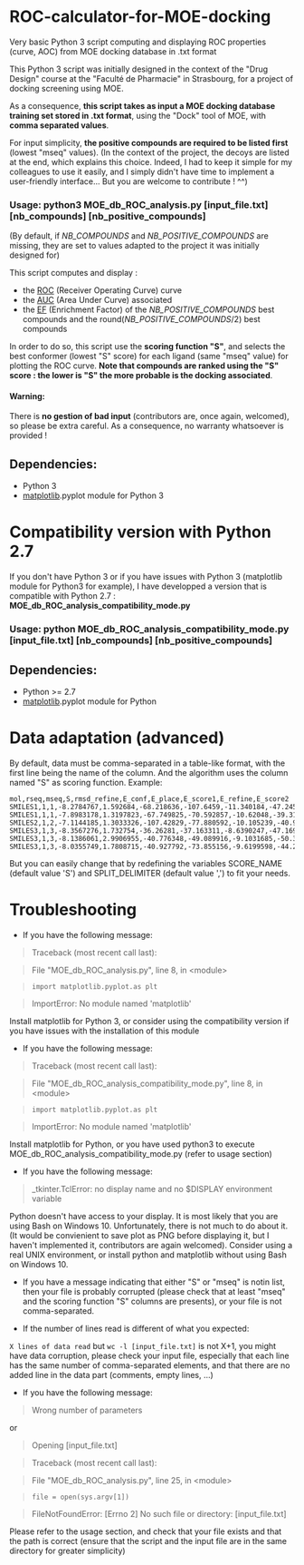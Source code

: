 # ROC-calculator-for-MOE-docking
Very basic Python 3 script computing and displaying ROC properties (curve, AOC) from MOE docking database in .txt format

This Python 3 script was initially designed in the context of the "Drug Design" course at the "Faculté de Pharmacie" in Strasbourg, for a project of docking screening using MOE.

As a consequence, **this script takes as input a MOE docking database training set stored in .txt format**, using the "Dock" tool of MOE, with **comma separated values**.

For input simplicity, **the positive compounds are required to be listed first** (lowest "mseq" values).
(In the context of the project, the decoys are listed at the end, which explains this choice. Indeed, I had to keep it simple for my colleagues to use it easily, and I simply didn't have time to implement a user-friendly interface... But you are welcome to contribute ! ^^)

### Usage: python3 MOE_db_ROC_analysis.py \[input_file.txt\] \[nb_compounds\] \[nb_positive_compounds\]
(By default, if *NB_COMPOUNDS* and *NB_POSITIVE_COMPOUNDS* are missing, they are set to values adapted to the project it was initially designed for)

This script computes and display : 
- the [ROC](https://en.wikipedia.org/wiki/Receiver_operating_characteristic) (Receiver Operating Curve) curve
- the [AUC](https://en.wikipedia.org/wiki/Receiver_operating_characteristic#Area_under_the_curve) (Area Under Curve) associated
- the [EF](https://dx.doi.org/10.1021%2Fjm0608356) (Enrichment Factor) of the *NB_POSITIVE_COMPOUNDS* best compounds and the round(*NB_POSITIVE_COMPOUNDS*/2) best compounds

In order to do so, this script use the **scoring function "S"**, and selects the best conformer (lowest "S" score) for each ligand (same "mseq" value) for plotting the ROC curve. **Note that compounds are ranked using the "S" score : the lower is "S" the more probable is the docking associated**.

#### Warning:
There is **no gestion of bad input** (contributors are, once again, welcomed), so please be extra careful. As a consequence, no warranty whatsoever is provided !

## Dependencies:
- Python 3
- [matplotlib](https://github.com/matplotlib/matplotlib).pyplot module for Python 3

# Compatibility version with Python 2.7
If you don't have Python 3 or if you have issues with Python 3 (matplotlib module for Python3 for example), I have developped a version that is compatible with Python 2.7 : **MOE_db_ROC_analysis_compatibility_mode.py**

### Usage: python MOE_db_ROC_analysis_compatibility_mode.py \[input_file.txt\] \[nb_compounds\] \[nb_positive_compounds\]

## Dependencies:
- Python >= 2.7
- [matplotlib](https://github.com/matplotlib/matplotlib).pyplot module for Python

# Data adaptation (advanced)

By default, data must be comma-separated in a table-like format, with the first line being the name of the column.
And the algorithm uses the column named "S" as scoring function.
Example:

    mol,rseq,mseq,S,rmsd_refine,E_conf,E_place,E_score1,E_refine,E_score2
    SMILES1,1,1,-8.2784767,1.592684,-68.218636,-107.6459,-11.340184,-47.245892,-8.2784767
    SMILES1,1,1,-7.8983178,1.3197823,-67.749825,-70.592857,-10.62048,-39.311447,-7.8983178
    SMILES2,1,2,-7.1144185,1.3033326,-107.42829,-77.880592,-10.105239,-40.950863,-7.1144185
    SMILES3,1,3,-8.3567276,1.732754,-36.26281,-37.163311,-8.6390247,-47.169029,-8.3567276
    SMILES3,1,3,-8.1386061,2.9906955,-40.776348,-49.089916,-9.1031685,-50.324127,-8.1386061
    SMILES3,1,3,-8.0355749,1.7808715,-40.927792,-73.855156,-9.6199598,-44.299046,-8.0355749
But you can easily change that by redefining the variables SCORE_NAME (default value 'S') and SPLIT_DELIMITER (default value ',') to fit your needs.

# Troubleshooting
- If you have the following message:

> Traceback (most recent call last):

>   File "MOE_db_ROC_analysis.py", line 8, in \<module\>

>     import matplotlib.pyplot.as plt

> ImportError: No module named 'matplotlib'

Install matplotlib for Python 3, or consider using the compatibility version if you have issues with the installation of this module

- If you have the following message:

> Traceback (most recent call last):

>   File "MOE_db_ROC_analysis_compatibility_mode.py", line 8, in \<module\>

>     import matplotlib.pyplot.as plt

> ImportError: No module named 'matplotlib'

Install matplotlib for Python, or you have used python3 to execute MOE_db_ROC_analysis_compatibility_mode.py (refer to usage section)

- If you have the following message:

> \_tkinter.TclError: no display name and no $DISPLAY environment variable

Python doesn't have access to your display. It is most likely that you are using Bash on Windows 10. Unfortunately, there is not much to do about it. (It would be convienient to save plot as PNG before displaying it, but I haven't implemented it, contributors are again welcomed). Consider using a real UNIX environment, or install python and matplotlib without using Bash on Windows 10.

- If you have a message indicating that either "S" or "mseq" is notin list, then your file is probably corrupted (please check that at least "mseq" and the scoring function "S" columns are presents), or your file is not comma-separated.

- If the number of lines read is different of what you expected:

`X lines of data read` but `wc -l [input_file.txt]` is not X+1, you might have data corruption, please check your input file, especially that each line has the same number of comma-separated elements, and that there are no added line in the data part (comments, empty lines, ...)

- If you have the following message:

> Wrong number of parameters

or 

> Opening \[input_file.txt\]

> Traceback (most recent call last):

>   File "MOE_db_ROC_analysis.py", line 25, in \<module\>

>     file = open(sys.argv[1])

> FileNotFoundError: [Errno 2] No such file or directory: \[input_file.txt\]

Please refer to the usage section, and check that your file exists and that the path is correct (ensure that the script and the input file are in the same directory for greater simplicity)
